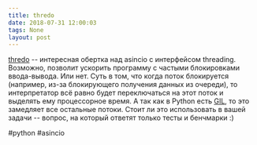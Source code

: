 ```yaml
---
title: thredo
date: 2018-07-31 12:00:03
tags: None
layout: post
---
```


[thredo](https://github.com/dabeaz/thredo) -- интересная обертка над asincio с интерфейсом threading. Возможно, позволит ускорить программу с частыми блокировками ввода-вывода. Или нет. Суть в том, что когда поток блокируется (например, из-за блокирующего получения данных из очереди), то интерпретатор всё равно будет переключаться на этот поток и выделять ему процессорное время. А так как в Python есть [GIL](https://ru.wikipedia.org/wiki/Global_Interpreter_Lock), то это замедляет все остальные потоки. Стоит ли это использовать в вашей задачи -- вопрос, на который ответят только тесты и бенчмарки :)

#python #asincio
